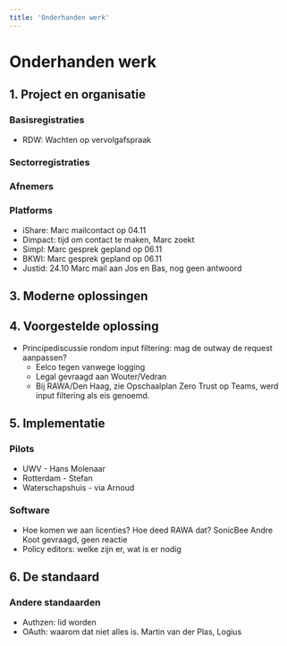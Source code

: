 ```yaml
---
title: 'Onderhanden werk'
---
```


# Onderhanden werk

## 1. Project en organisatie


### Basisregistraties

- RDW: Wachten op vervolgafspraak

### Sectorregistraties

### Afnemers

### Platforms

- iShare: Marc mailcontact op 04.11
- Dimpact: tijd om contact te maken, Marc zoekt
- Simpl: Marc gesprek gepland op 06.11
- BKWI: Marc gesprek gepland op 06.11
- Justid: 24.10 Marc mail aan Jos en Bas, nog geen antwoord

## 3. Moderne oplossingen

## 4. Voorgestelde oplossing

- Principediscussie rondom input filtering: mag de outway de request aanpassen?
  - Eelco tegen vanwege logging
  - Legal gevraagd aan Wouter/Vedran
  - Bij RAWA/Den Haag, zie Opschaalplan Zero Trust op Teams, werd input filtering als eis genoemd.

## 5. Implementatie

### Pilots

- UWV - Hans Molenaar
- Rotterdam - Stefan
- Waterschapshuis - via Arnoud

### Software

- Hoe komen we aan licenties? Hoe deed RAWA dat? SonicBee Andre Koot gevraagd, geen reactie
- Policy editors: welke zijn er, wat is er nodig

## 6. De standaard

### Andere standaarden
- Authzen: lid worden
- OAuth: waarom dat niet alles is. Martin van der Plas, Logius